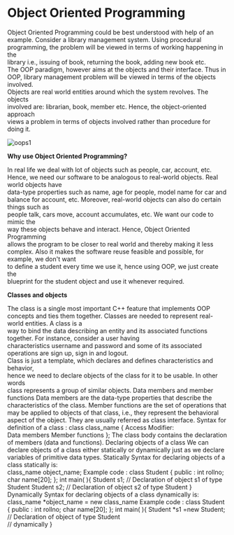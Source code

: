 # **Object Oriented Programming**

Object	 Oriented	 Programming	 could	 be best understood	 with	 help	 of	
an example. Consider	 a	 library	 management	 system. Using	 procedural	
programming,	 the	problem will	be	viewed in	 terms	of	working happening in	 the	
library	 i.e.,	 issuing	 of	 book,	 returning	 the	 book,	 adding	 new	 book	 etc.	
The OOP paradigm,	 however	 aims	 at the	 objects	 and	 their	 interface.	 Thus	 in	
OOP, library management	problem	will	be	viewed	in	terms	of	the	objects	involved.	
Objects	 are	 real	 world	 entities	 around	 which	 the	 system	 revolves.	 The objects	
involved	 are:	 librarian,	 book, member	etc. Hence,	 the	 object-oriented	 approach	
views	a	problem	in	terms	of	objects	involved	rather	than	procedure	for doing it.

![oops1](https://user-images.githubusercontent.com/66161514/148973067-b96e4102-8cf8-4cab-bb5d-d96f8831cd0e.jpg)


**Why use Object Oriented Programming?**

In	real	life	we	deal	with	lot	of	objects	such	as people,	car,	account, etc.	Hence,	we
need	our	software	to	be	analogous	to real-world objects. Real world	objects	have	
data-type	properties	such	as	name, age	for	people, model	name	for	car	and balance	
for	account,	etc.	Moreover, real-world	objects	can	also	do	certain	things such	as	
people	talk,	cars	move,	account accumulates, etc. We want	our	code	to mimic the	
way	 these	 objects	 behave	 and	 interact. Hence, Object Oriented	 Programming	
allows	the	program	to	be closer	to	real	world	and	thereby	making it less complex.	
Also it makes	the	software	reuse	feasible	and possible,	for	example, we	don't	want	
to	 define	 a	 student every	 time we	 use	 it,	 hence	 using	 OOP,	 we	 just	 create	 the	
blueprint	for	the	student	object and use	it whenever required.



**Classes and objects**

The	class	is	a single	most	important	C++	feature	that	implements	OOP	concepts	and	
ties	them together. Classes	are	needed	to	represent	real-world entities. A class	is	a	
way	 to	 bind	 the	 data describing	 an	 entity	 and	 its	 associated	 functions	
together. For instance,	 consider	 a user having	
characteristics username and password and	 some	 of its associated	 operations	
are sign	up, sign	in and logout.		
Class	is	just	a	template, which	declares	and	defines	characteristics	and behavior,	
hence	we	need	to	declare objects	of	the class	for	it	to	be	usable.	In other words	
class represents a	group	of	similar	objects.
Data members and member functions
Data	members	are	the	data-type	properties	that	describe	the characteristics of	the	
class.
Member	 functions	 are	 the	 set	 of	 operations	 that	 may	 be	 applied	 to objects	 of	
that class, i.e.,	they	represent	the behavioral aspect	of	the	object.	They	are	usually	
referred	as	class interface.
Syntax	for	definition	of	a	class	:
class class_name {
Access	Modifier:		
Data	members
Member	functions
};
The	class	body	contains	the declaration of	members	(data	and	functions).
Declaring objects of a class
We	can	declare	objects	of	a	class	either	statically	or dynamically just	as	we	declare	
variables	of	primitive	data	types.
Statically
Syntax	for	declaring	objects	of	a	class	statically	is:		
class_name				object_name;
Example	code	:
class Student {
public :
int rollno;
char name[20];
					 };
					int main(	){
Student	s1;									//	Declaration	of	object s1	of	type	Student
Student	s2;									// Declaration	of	object s2	of	type	Student
					 }
Dynamically
Syntax	for	declaring	objects	of	a	class	dynamically is:		
class_name		*object_name =	new class_name
Example	code	:
class Student {
public :
int rollno;
char name[20];
					 };
					int main(	){
Student *s1 =new	Student;		 //	Declaration	of	object of	type	Student 																		
					// dynamically
					 }

